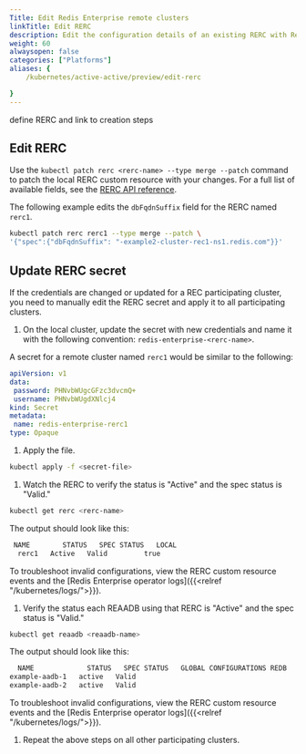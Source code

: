 ```yaml
---
Title: Edit Redis Enterprise remote clusters
linkTitle: Edit RERC
description: Edit the configuration details of an existing RERC with Redis Enterprise for Kubernetes.
weight: 60
alwaysopen: false
categories: ["Platforms"]
aliases: {
    /kubernetes/active-active/preview/edit-rerc

}
---
```


define RERC and link to creation steps

## Edit RERC

Use the `kubectl patch rerc <rerc-name> --type merge --patch` command to patch the local RERC custom resource with your changes. For a full list of available fields, see the [RERC API reference](https://github.com/RedisLabs/redis-enterprise-k8s-docs/blob/master/redis_enterprise_remote_cluster_api.md).

The following example edits the `dbFqdnSuffix` field for the RERC named `rerc1`.

```sh
kubectl patch rerc rerc1 --type merge --patch \
'{"spec":{"dbFqdnSuffix": "-example2-cluster-rec1-ns1.redis.com"}}'
```

## Update RERC secret

If the credentials are changed or updated for a REC participating cluster, you need to manually edit the RERC secret and apply it to all participating clusters.

1. On the local cluster, update the secret with new credentials and name it with the following convention:  `redis-enterprise-<rerc-name>`.

  A secret for a remote cluster named `rerc1` would be similar to the following:

   ```yaml
  apiVersion: v1
  data:
    password: PHNvbWUgcGFzc3dvcmQ+
    username: PHNvbWUgdXNlcj4
  kind: Secret
  metadata:
    name: redis-enterprise-rerc1
  type: Opaque
```

1. Apply the file.

  ```sh
  kubectl apply -f <secret-file>
  ```

1. Watch the RERC to verify the status is "Active" and the spec status is "Valid."

  ```sh
  kubectl get rerc <rerc-name>
  ```

  The output should look like this:

  ```sh
   NAME        STATUS   SPEC STATUS   LOCAL
    rerc1   Active   Valid         true
  ```

  To troubleshoot invalid configurations, view the RERC custom resource events and the [Redis Enterprise operator logs]({{<relref "/kubernetes/logs/">}}).

1. Verify the status each REAADB using that RERC is "Active" and the spec status is "Valid."

  ```sh 
  kubectl get reaadb <reaadb-name>
  ```

  The output should look like this:

  ```sh
    NAME             STATUS   SPEC STATUS   GLOBAL CONFIGURATIONS REDB   LINKED REDBS
  example-aadb-1   active   Valid                                      
  example-aadb-2   active   Valid                                      
  ```

  To troubleshoot invalid configurations, view the RERC custom resource events and the [Redis Enterprise operator logs]({{<relref "/kubernetes/logs/">}}).

1. Repeat the above steps on all other participating clusters.